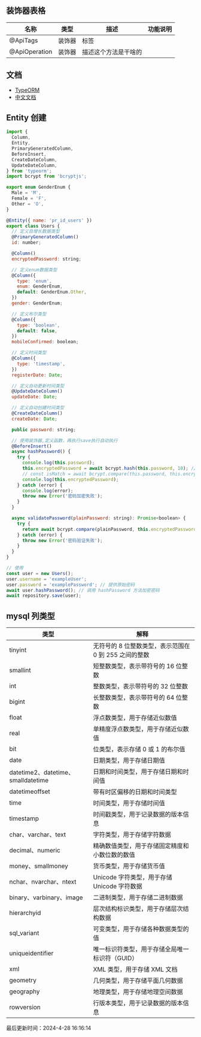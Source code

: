 <!--
 * @Description: 记录文档
 * @Author: panrui
 * @Date: 2023-11-15 09:25:43
 * @LastEditTime: 2023-11-16 09:18:15
 * @LastEditors: prui
 * 不忘初心,不负梦想
-->

## 装饰器表格

| 名称          | 类型   | 描述                 | 功能说明 |
| ------------- | ------ | -------------------- | -------- |
| @ApiTags      | 装饰器 | 标签                 |          |
| @ApiOperation | 装饰器 | 描述这个方法是干啥的 |          |



## 文档

- [TypeORM](https://typeorm.biunav.com/zh/embedded-entities.html)
- [中文文档](https://typeorm.bootcss.com/)

## Entity 创建
```js
import {
  Column,
  Entity,
  PrimaryGeneratedColumn,
  BeforeInsert,
  CreateDateColumn,
  UpdateDateColumn,
} from 'typeorm';
import bcrypt from 'bcryptjs';

export enum GenderEnum {
  Male = 'M',
  Female = 'F',
  Other = 'O',
}

@Entity({ name: 'pr_id_users' })
export class Users {
  // 定义自增长数据类型
  @PrimaryGeneratedColumn()
  id: number;

  @Column()
  encryptedPassword: string;

  // 定义enum数据类型
  @Column({
    type: 'enum',
    enum: GenderEnum,
    default: GenderEnum.Other,
  })
  gender: GenderEnum;

  // 定义布尔类型
  @Column({
    type: 'boolean',
    default: false,
  })
  mobileConfirmed: boolean;

  // 定义时间类型
  @Column({
    type: 'timestamp',
  })
  registerDate: Date;

  // 定义自动更新时间类型
  @UpdateDateColumn()
  updateDate: Date;

  // 定义自动创建时间类型
  @CreateDateColumn()
  createDate: Date;

  public password: string;

  // 使用装饰器,定义函数，再执行save执行自动执行
  @BeforeInsert()
  async hashPassword() {
    try {
      console.log(this.password);
      this.encryptedPassword = await bcrypt.hash(this.password, 10); // 加强加密强度
      // const isMatch = await bcrypt.compare(this.password, this.encryptedPassword);  // 验证密码是否正确(因为无法解密的)
      console.log(this.encryptedPassword);
    } catch (error) {
      console.log(error);
      throw new Error('密码加密失败');
    }
  }

  async validatePassword(plainPassword: string): Promise<boolean> {
    try {
      return await bcrypt.compare(plainPassword, this.encryptedPassword);
    } catch (error) {
      throw new Error('密码验证失败');
    }
  }
}

// 使用
const user = new Users();
user.username = 'exampleUser';
user.password = 'examplePassword'; // 提供原始密码
await user.hashPassword(); // 调用 hashPassword 方法加密密码
await repository.save(user);
```

## mysql 列类型

| 类型                               | 解释                                                  |
| ---------------------------------- | ----------------------------------------------------- |
| tinyint                            | 无符号的 8 位整数类型，表示范围在 0 到 255 之间的整数 |
| smallint                           | 短整数类型，表示带符号的 16 位整数                    |
| int                                | 整数类型，表示带符号的 32 位整数                      |
| bigint                             | 长整数类型，表示带符号的 64 位整数                    |
| float                              | 浮点数类型，用于存储近似数值                          |
| real                               | 单精度浮点数类型，用于存储近似数值                    |
| bit                                | 位类型，表示存储 0 或 1 的布尔值                      |
| date                               | 日期类型，用于存储日期值                              |
| datetime2、datetime、smalldatetime | 日期和时间类型，用于存储日期和时间值                  |
| datetimeoffset                     | 带有时区偏移的日期和时间类型                          |
| time                               | 时间类型，用于存储时间值                              |
| timestamp                          | 时间戳类型，用于记录数据的版本信息                    |
| char、varchar、text                | 字符类型，用于存储字符数据                            |
| decimal、numeric                   | 精确数值类型，用于存储固定精度和小数位数的数值        |
| money、smallmoney                  | 货币类型，用于存储货币值                              |
| nchar、nvarchar、ntext             | Unicode 字符类型，用于存储 Unicode 字符数据           |
| binary、varbinary、image           | 二进制类型，用于存储二进制数据                        |
| hierarchyid                        | 层次结构标识类型，用于存储层次结构数据                |
| sql_variant                        | 可变类型，用于存储各种数据类型的值                    |
| uniqueidentifier                   | 唯一标识符类型，用于存储全局唯一标识符（GUID）        |
| xml                                | XML 类型，用于存储 XML 文档                           |
| geometry                           | 几何类型，用于存储平面几何数据                        |
| geography                          | 地理类型，用于存储地理空间数据                        |
| rowversion                         | 行版本类型，用于记录数据的版本信息                    |




最后更新时间：2024-4-28 16:16:14